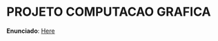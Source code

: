 # PROJETO COMPUTACAO GRAFICA

**Enunciado**: [Here](https://github.com/DanielAndrade53/Computacao-Grafica/blob/main/Projeto/Trabalho%20CG.eng.pdf)
